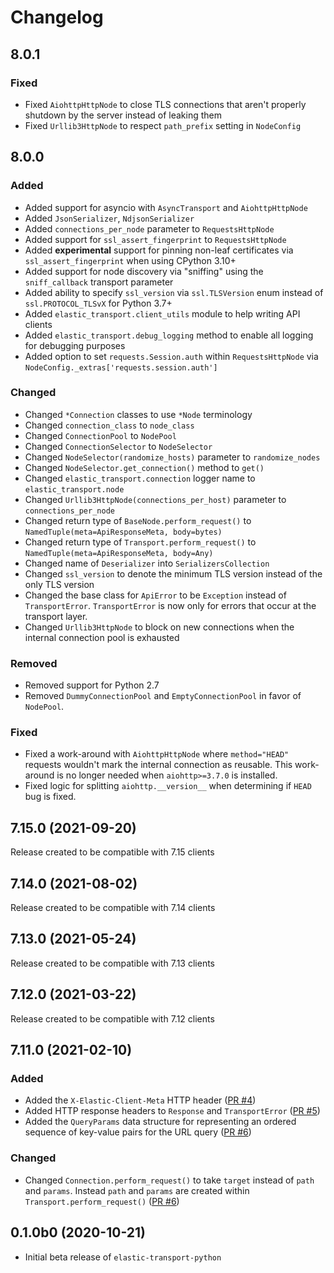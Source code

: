 # Changelog

## 8.0.1

### Fixed

- Fixed `AiohttpHttpNode` to close TLS connections that aren't properly shutdown by the server instead of leaking them
- Fixed `Urllib3HttpNode` to respect `path_prefix` setting in `NodeConfig`

## 8.0.0

### Added

- Added support for asyncio with `AsyncTransport` and `AiohttpHttpNode`
- Added `JsonSerializer`, `NdjsonSerializer`
- Added `connections_per_node` parameter to `RequestsHttpNode`
- Added support for `ssl_assert_fingerprint` to `RequestsHttpNode`
- Added **experimental** support for pinning non-leaf certificates
  via `ssl_assert_fingerprint` when using CPython 3.10+
- Added support for node discovery via "sniffing" using the
  `sniff_callback` transport parameter
- Added ability to specify `ssl_version` via `ssl.TLSVersion` enum
  instead of `ssl.PROTOCOL_TLSvX` for Python 3.7+
- Added `elastic_transport.client_utils` module to help writing API clients
- Added `elastic_transport.debug_logging` method to enable all logging for debugging purposes
- Added option to set `requests.Session.auth` within `RequestsHttpNode` via `NodeConfig._extras['requests.session.auth']`

### Changed

- Changed `*Connection` classes to use `*Node` terminology
- Changed `connection_class` to `node_class`
- Changed `ConnectionPool` to `NodePool`
- Changed `ConnectionSelector` to `NodeSelector`
- Changed `NodeSelector(randomize_hosts)` parameter to `randomize_nodes`
- Changed `NodeSelector.get_connection()` method to `get()`
- Changed `elastic_transport.connection` logger name to `elastic_transport.node`
- Changed `Urllib3HttpNode(connections_per_host)` parameter to `connections_per_node`
- Changed return type of `BaseNode.perform_request()` to `NamedTuple(meta=ApiResponseMeta, body=bytes)`
- Changed return type of `Transport.perform_request()` to `NamedTuple(meta=ApiResponseMeta, body=Any)`
- Changed name of `Deserializer` into `SerializersCollection`
- Changed `ssl_version` to denote the minimum TLS version instead of the only TLS version
- Changed the base class for `ApiError` to be `Exception` instead of `TransportError`.
  `TransportError` is now only for errors that occur at the transport layer.
- Changed `Urllib3HttpNode` to block on new connections when the internal connection pool is exhausted

### Removed

- Removed support for Python 2.7
- Removed `DummyConnectionPool` and `EmptyConnectionPool` in favor of `NodePool`.

### Fixed

- Fixed a work-around with `AiohttpHttpNode` where `method="HEAD"` requests wouldn't mark the internal connection as reusable. This work-around is no longer needed when `aiohttp>=3.7.0` is installed.
- Fixed logic for splitting `aiohttp.__version__` when determining if `HEAD` bug is fixed.

## 7.15.0 (2021-09-20)

Release created to be compatible with 7.15 clients

## 7.14.0 (2021-08-02)

Release created to be compatible with 7.14 clients

## 7.13.0 (2021-05-24)

Release created to be compatible with 7.13 clients

## 7.12.0 (2021-03-22)

Release created to be compatible with 7.12 clients

## 7.11.0 (2021-02-10)

### Added

- Added the `X-Elastic-Client-Meta` HTTP header ([PR #4](https://github.com/elastic/elastic-transport-python/pull/4))
- Added HTTP response headers to `Response` and `TransportError`
  ([PR #5](https://github.com/elastic/elastic-transport-python/pull/5))
- Added the `QueryParams` data structure for representing
  an ordered sequence of key-value pairs for the URL query
  ([PR #6](https://github.com/elastic/elastic-transport-python/pull/6))

### Changed

- Changed `Connection.perform_request()` to take `target` instead of
  `path` and `params`. Instead `path` and `params` are created within
  `Transport.perform_request()` ([PR #6](https://github.com/elastic/elastic-transport-python/pull/6))

## 0.1.0b0 (2020-10-21)

- Initial beta release of `elastic-transport-python`
